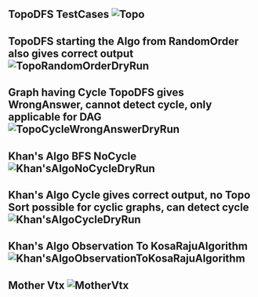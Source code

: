TopoDFS TestCases
![Topo](https://user-images.githubusercontent.com/53194167/143677683-27bce6a8-47bf-495b-b9cb-424b62599256.PNG)
------------------------------------------------------------------------------------------------------------------------------------------------------------------------------------

TopoDFS starting the Algo from RandomOrder also gives correct output
![TopoRandomOrderDryRun](https://user-images.githubusercontent.com/53194167/143677685-d1aa70f7-1cab-4c7e-905f-9b771a477915.PNG)
------------------------------------------------------------------------------------------------------------------------------------------------------------------------------------

Graph having Cycle TopoDFS gives WrongAnswer, cannot detect cycle, only applicable for DAG
![TopoCycleWrongAnswerDryRun](https://user-images.githubusercontent.com/53194167/143677684-04407946-4c31-4cc1-ab48-42c58912872b.PNG)
------------------------------------------------------------------------------------------------------------------------------------------------------------------------------------

Khan's Algo BFS NoCycle
![Khan'sAlgoNoCycleDryRun](https://user-images.githubusercontent.com/53194167/143677687-4c53e49b-4292-4686-bf72-2608be0c1a53.PNG)
------------------------------------------------------------------------------------------------------------------------------------------------------------------------------------

Khan's Algo Cycle gives correct output, no Topo Sort possible for cyclic graphs, can detect cycle
![Khan'sAlgoCycleDryRun](https://user-images.githubusercontent.com/53194167/143677686-ee124f10-f9a5-4d1b-822d-4539508fca85.PNG)
------------------------------------------------------------------------------------------------------------------------------------------------------------------------------------

Khan's Algo Observation To KosaRajuAlgorithm
![Khan'sAlgoObservationToKosaRajuAlgorithm](https://user-images.githubusercontent.com/53194167/143677681-e6621a17-ef11-4d51-8501-898447573655.PNG)
------------------------------------------------------------------------------------------------------------------------------------------------------------------------------------

Mother Vtx
![MotherVtx](https://user-images.githubusercontent.com/53194167/143686691-37ef61d1-87b9-400c-8efb-7de8efcdd1da.PNG)
------------------------------------------------------------------------------------------------------------------------------------------------------------------------------------

